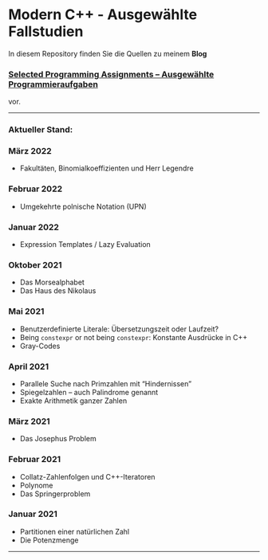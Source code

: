 # Modern C++ - Ausgewählte Fallstudien

In diesem Repository finden Sie die Quellen zu meinem **Blog**

### [Selected Programming Assignments – Ausgewählte Programmieraufgaben](https://peterloos.de/)

vor.

---

### Aktueller Stand:

### März 2022

  * Fakultäten, Binomialkoeffizienten und Herr Legendre

### Februar 2022

  * Umgekehrte polnische Notation (UPN)

### Januar 2022

  * Expression Templates / Lazy Evaluation

### Oktober 2021

  * Das Morsealphabet
  * Das Haus des Nikolaus

### Mai 2021

  * Benutzerdefinierte Literale: Übersetzungszeit oder Laufzeit?
  * Being `constexpr` or not being `constexpr`: Konstante Ausdrücke in C++
  * Gray-Codes

### April 2021

  * Parallele Suche nach Primzahlen mit &ldquo;Hindernissen&rdquo;
  * Spiegelzahlen – auch Palindrome genannt
  * Exakte Arithmetik ganzer Zahlen

### März 2021

  * Das Josephus Problem

### Februar 2021

  * Collatz-Zahlenfolgen und C++-Iteratoren
  * Polynome
  * Das Springerproblem

### Januar 2021

  * Partitionen einer natürlichen Zahl
  * Die Potenzmenge

---


